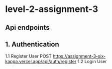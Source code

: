 # level-2-assignment-3

## Api endpoints
## 1. Authentication
   1.1 Register User
    POST https://assignment-3-six-kappa.vercel.app/api/auth/register
   1.2 Login User
